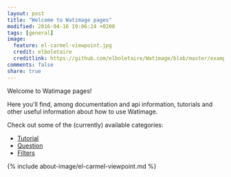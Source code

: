 ```yaml
---
layout: post
title: "Welcome to Watimage pages"
modified: 2016-04-16 19:06:24 +0200
tags: [general]
image:
  feature: el-carmel-viewpoint.jpg
  credit: elboletaire
  creditlink: https://github.com/elboletaire/Watimage/blob/master/examples/files/LICENSE
comments: false
share: true
---
```


Welcome to Watimage pages!

Here you'll find, among documentation and api information, tutorials and
other useful information about how to use Watimage.

Check out some of the (currently) available categories:

- [Tutorial](/tags/#tutorial)
- [Question](/tags/#question)
- [Filters](/tags/#filters)

{% include about-image/el-carmel-viewpoint.md %}
